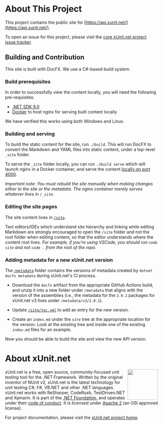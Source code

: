 # About This Project

This project contains the public site for [https://api.xunit.net/](https://api.xunit.net/).

To open an issue for this project, please visit the [core xUnit.net project issue tracker](https://github.com/xunit/xunit/issues).

## Building and Contribution

This site is built with DocFX. We use a C#-based build system.

### Build prerequisites

In order to successfully view the content locally, you will need the following pre-requisites:

* [.NET SDK 9.0](https://dotnet.microsoft.com/download/dotnet/9.0)
* [Docker](https://docs.docker.com/engine/install/) to host nginx for serving built content locally

We have verified this works using both Windows and Linux.

### Building and serving

To build the static content for the site, run `./build`. This will run DocFX to convert the Markdown and YAML files into static content, under a top-level `_site` folder.

To serve the `_site` folder locally, you can run `./build serve` which will launch nginx in a Docker container, and serve the content [locally on port 4000](http://localhost:4000/).

_Important note: You must rebuild the site manually when making changes either to the site or the metadata. The nginx container merely serves whatever lives in `/_site`._

### Editing the site pages

The site content lives in [`/site`](https://github.com/xunit/api.xunit.net/tree/main/site).

Text editors/IDEs which understand site hierarchy and linking while editing Markdown are strongly encouraged to open the `/site` folder and not the root folder when editing content, so that the editor understands where the content root lives. _For example, if you're using VSCode, you should run `code site` and not `code .` from the root of the repo._

### Adding metadata for a new xUnit.net version

The [`/metadata`](https://github.com/xunit/api.xunit.net/tree/main/metadata) folder contains the versions of metadata created by `dotnet docfx metadata` during xUnit.net's CI process.

* Download the `docfx` artifact from the appropriate GitHub Actions build, and unzip it into a new folder under `/metadata` that aligns with the version of the assemblies (i.e., the metadata for the `2.0.1` packages for xUnit.net v3 lives under `/metadata/v3/2.0.1`).

* Update [`/site/toc.yml`](https://github.com/xunit/api.xunit.net/tree/main/site/toc.yml) to add an entry for the new version.

* Create an `index.md` under the `site` tree at the appropriate location for the version. Look at the existing tree and inside one of the existing `index.md` files for an example.

Now you should be able to build the site and view the new API version.

# About xUnit.net

[<img align="right" src="https://xunit.net/images/dotnet-fdn-logo.png" width="100" />](https://www.dotnetfoundation.org/)

xUnit.net is a free, open source, community-focused unit testing tool for the .NET Framework. Written by the original inventor of NUnit v2, xUnit.net is the latest technology for unit testing C#, F#, VB.NET and other .NET languages. xUnit.net works with ReSharper, CodeRush, TestDriven.NET and Xamarin. It is part of the [.NET Foundation](https://www.dotnetfoundation.org/), and operates under their [code of conduct](https://dotnetfoundation.org/about/policies/code-of-conduct). It is licensed under [Apache 2](https://opensource.org/licenses/Apache-2.0) (an OSI approved license).

For project documentation, please visit the [xUnit.net project home](https://xunit.net/).

